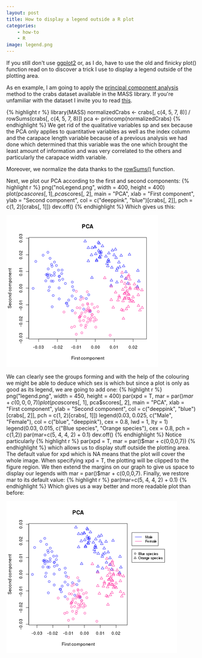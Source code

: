 ```yaml
---
layout: post
title: How to display a legend outside a R plot
categories:
    - how-to
    - R
image: legend.png
---
```


If you still don't use [ggplot2](https://github.com/hadley/ggplot2) or, as I do,
have to use the old and finicky plot() function read on to discover a trick I
use to display a legend outside of the plotting area.

As en example, I am going to apply the 
[principal component analysis](http://en.wikipedia.org/wiki/Principal_component_analysis) 
method to the crabs dataset available in the MASS library. If you're unfamiliar 
with the dataset I invite you to read 
[this](http://stat.ethz.ch/R-manual/R-patched/library/MASS/html/crabs.html).

{% highlight r %}
library(MASS)
normalizedCrabs <- crabs[, c(4, 5, 7, 8)] / rowSums(crabs[, c(4, 5, 7, 8)])
pca <- princomp(normalizedCrabs)
{% endhighlight %}
We get rid of the qualitative variables sp and sex because the PCA only applies
to quantitative variables as well as the index column and the carapace length
variable because of a previous analysis we had done which determined that this
variable was the one which brought the least amount of information and was
very correlated to the others and particularly the carapace width variable.

Moreover, we normalize the data thanks to the 
[rowSums()](http://stat.ethz.ch/R-manual/R-devel/library/base/html/colSums.html)
function.

Next, we plot our PCA according to the first and second components:
{% highlight r %}
png("noLegend.png", width = 400, height = 400)
plot(pca$scores[, 1], 
     pca$scores[, 2], 
     main = "PCA",
     xlab = "First component",
     ylab = "Second component",
     col = c("deeppink", "blue")[crabs[, 2]],
     pch = c(1, 2)[crabs[, 1]])
dev.off()
{% endhighlight %}
Which gives us this:

![](/images/noLegend.png)

We can clearly see the groups forming and with the help of the colouring we
might be able to deduce which sex is which but since a plot is only as good
as its legend, we are going to add one:
{% highlight r %}
png("legend.png", width = 450, height = 400)
par(xpd = T, mar = par()$mar + c(0,0,0,7))
plot(pca$scores[, 1], 
     pca$scores[, 2], 
     main = "PCA",
     xlab = "First component",
     ylab = "Second component",
     col = c("deeppink", "blue")[crabs[, 2]],
     pch = c(1, 2)[crabs[, 1]])
legend(0.03, 0.025, 
       c("Male", "Female"),
       col = c("blue", "deeppink"),
       cex = 0.8,
       lwd = 1, lty = 1)
legend(0.03, 0.015,
       c("Blue species", "Orange species"),
       cex = 0.8,
       pch = c(1,2))
par(mar=c(5, 4, 4, 2) + 0.1)
dev.off()
{% endhighlight %}
Notice particularly 
{% highlight r %}
par(xpd = T, mar = par()$mar + c(0,0,0,7))
{% endhighlight %}
which allows us to display stuff outside the plotting area.
The default value for xpd which is NA means that the plot will cover the whole
image. When specifying xpd = T, the plotting will be 
clipped to the figure region.
We then extend the margins on our graph to give us space to display our legends
with mar = par()$mar + c(0,0,0,7).
Finally, we restore mar to its default value:
{% highlight r %}
par(mar=c(5, 4, 4, 2) + 0.1)
{% endhighlight %}
Which gives us a way better and more readable plot than before:

![](/images/legend.png)
